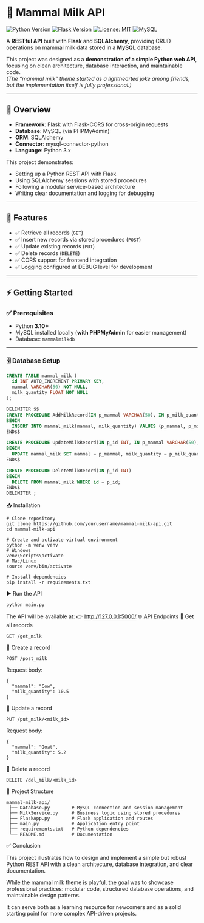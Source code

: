 # 🥛 Mammal Milk API

[![Python Version](https://img.shields.io/badge/python-3.10+-blue.svg)](https://www.python.org/)
[![Flask Version](https://img.shields.io/badge/flask-2.3.2-blue.svg)](https://flask.palletsprojects.com/)
[![License: MIT](https://img.shields.io/badge/license-MIT-green.svg)](LICENSE)
[![MySQL](https://img.shields.io/badge/MySQL-8.0-orange.svg)](https://www.mysql.com/)

A **RESTful API** built with **Flask** and **SQLAlchemy**, providing CRUD operations on mammal milk data stored in a **MySQL** database.

This project was designed as a **demonstration of a simple Python web API**, focusing on clean architecture, database interaction, and maintainable code.  
*(The “mammal milk” theme started as a lighthearted joke among friends, but the implementation itself is fully professional.)*

---

## 📌 Overview

- **Framework**: Flask with Flask-CORS for cross-origin requests  
- **Database**: MySQL (via PHPMyAdmin)  
- **ORM**: SQLAlchemy  
- **Connector**: mysql-connector-python  
- **Language**: Python 3.x  

This project demonstrates:  
- Setting up a Python REST API with Flask  
- Using SQLAlchemy sessions with stored procedures  
- Following a modular service-based architecture  
- Writing clear documentation and logging for debugging

---

## 🚀 Features

- ✅ Retrieve all records (`GET`)  
- ✅ Insert new records via stored procedures (`POST`)  
- ✅ Update existing records (`PUT`)  
- ✅ Delete records (`DELETE`)  
- ✅ CORS support for frontend integration  
- ✅ Logging configured at DEBUG level for development

---

## ⚡ Getting Started

### ✅ Prerequisites

- Python **3.10+**  
- MySQL installed locally (**with PHPMyAdmin** for easier management)  
- Database: `mammalmilkdb`

---

### 🗄️ Database Setup

```sql
CREATE TABLE mammal_milk (
  id INT AUTO_INCREMENT PRIMARY KEY,
  mammal VARCHAR(50) NOT NULL,
  milk_quantity FLOAT NOT NULL
);

DELIMITER $$
CREATE PROCEDURE AddMilkRecord(IN p_mammal VARCHAR(50), IN p_milk_quantity FLOAT)
BEGIN
  INSERT INTO mammal_milk(mammal, milk_quantity) VALUES (p_mammal, p_milk_quantity);
END$$

CREATE PROCEDURE UpdateMilkRecord(IN p_id INT, IN p_mammal VARCHAR(50), IN p_milk_quantity FLOAT)
BEGIN
  UPDATE mammal_milk SET mammal = p_mammal, milk_quantity = p_milk_quantity WHERE id = p_id;
END$$

CREATE PROCEDURE DeleteMilkRecord(IN p_id INT)
BEGIN
  DELETE FROM mammal_milk WHERE id = p_id;
END$$
DELIMITER ;
```
📥 Installation
```
# Clone repository
git clone https://github.com/yourusername/mammal-milk-api.git
cd mammal-milk-api

# Create and activate virtual environment
python -m venv venv
# Windows
venv\Scripts\activate
# Mac/Linux
source venv/bin/activate

# Install dependencies
pip install -r requirements.txt
```
▶️ Run the API
```
python main.py
```
The API will be available at:
👉 http://127.0.0.1:5000/
🌐 API Endpoints
🔹 Get all records
```
GET /get_milk
```
🔹 Create a record
```
POST /post_milk
```
Request body:
```
{
  "mammal": "Cow",
  "milk_quantity": 10.5
}
```
🔹 Update a record
```
PUT /put_milk/<milk_id>
```
Request body:
```
{
  "mammal": "Goat",
  "milk_quantity": 5.2
}
```
🔹 Delete a record
```
DELETE /del_milk/<milk_id>
```
📂 Project Structure
```
mammal-milk-api/
 ├── Database.py        # MySQL connection and session management
 ├── MilkService.py     # Business logic using stored procedures
 ├── FlaskApp.py        # Flask application and routes
 ├── main.py            # Application entry point
 ├── requirements.txt   # Python dependencies
 └── README.md          # Documentation
```
✅ Conclusion

This project illustrates how to design and implement a simple but robust Python REST API with a clean architecture, database integration, and clear documentation.

While the mammal milk theme is playful, the goal was to showcase professional practices: modular code, structured database operations, and maintainable design patterns.

It can serve both as a learning resource for newcomers and as a solid starting point for more complex API-driven projects.
